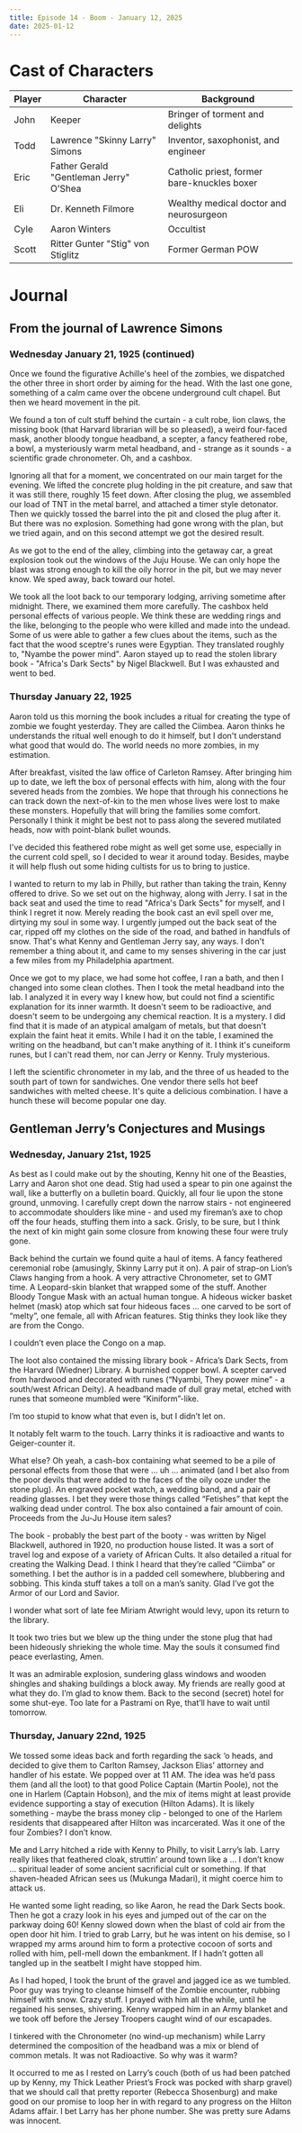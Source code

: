 ```yaml
---
title: Episode 14 - Boom - January 12, 2025
date: 2025-01-12
---
```


# Cast of Characters

| Player | Character                              | Background                                                      |
|--------|----------------------------------------|-----------------------------------------------------------------|
| John   | Keeper                                 | Bringer of torment and delights                                 |
| Todd   | Lawrence "Skinny Larry" Simons         | Inventor, saxophonist, and engineer                             |
| Eric   | Father Gerald "Gentleman Jerry" O’Shea | Catholic priest, former bare-knuckles boxer                     |
| Eli    | Dr. Kenneth Filmore                    | Wealthy medical doctor and neurosurgeon                         |
| Cyle   | Aaron Winters                          | Occultist                                                       |
| Scott  | Ritter Gunter "Stig" von Stiglitz      | Former German POW                                               |


# Journal

## From the journal of Lawrence Simons

### Wednesday January 21, 1925 (continued)

Once we found the figurative Achille's heel of the zombies, we dispatched the other three in short order by aiming for the head. With the last one gone, something of a calm came over the obcene underground cult chapel. But then we heard movement in the pit.

We found a ton of cult stuff behind the curtain - a cult robe, lion claws, the missing book (that Harvard librarian will be so pleased), a weird four-faced mask, another bloody tongue headband, a scepter, a fancy feathered robe, a bowl, a mysteriously warm metal headband, and - strange as it sounds - a scientific grade chronometer. Oh, and a cashbox. 

Ignoring all that for a moment, we concentrated on our main target for the evening. We lifted the concrete plug holding in the pit creature, and saw that it was still there, roughly 15 feet down. After closing the plug, we assembled our load of TNT in the metal barrel, and attached a timer style detonator. Then we quickly tossed the barrel into the pit and closed the plug after it. But there was no explosion. Something had gone wrong with the plan, but we tried again, and on this second attempt we got the desired result.

As we got to the end of the alley, climbing into the getaway car, a great explosion took out the windows of the Juju House. We can only hope the blast was strong enough to kill the oily horror in the pit, but we may never know. We sped away, back toward our hotel.

We took all the loot back to our temporary lodging, arriving sometime after midnight. There, we examined them more carefully. The cashbox held personal effects of various people. We think these are wedding rings and the like, belonging to the people who were killed and made into the undead. Some of us were able to gather a few clues about the items, such as the fact that the wood sceptre's runes were Egyptian. They translated roughly to, "Nyambe the power mind". Aaron stayed up to read the stolen library book - "Africa's Dark Sects" by Nigel Blackwell. But I was exhausted and went to bed.

### Thursday January 22, 1925

Aaron told us this morning the book includes a ritual for creating the type of zombie we fought yesterday. They are called the Ciimbea. Aaron thinks he understands the ritual well enough to do it himself, but I don't understand what good that would do. The world needs no more zombies, in my estimation.

After breakfast, visited the law office of Carleton Ramsey. After bringing him up to date, we left the box of personal effects with him, along with the four severed heads from the zombies. We hope that through his connections he can track down the next-of-kin to the men whose lives were lost to make these monsters. Hopefully that will bring the families some comfort. Personally I think it might be best not to pass along the severed mutilated heads, now with point-blank bullet wounds.

I've decided this feathered robe might as well get some use, especially in the current cold spell, so I decided to wear it around today. Besides, maybe it will help flush out some hiding cultists for us to bring to justice.

I wanted to return to my lab in Philly, but rather than taking the train, Kenny offered to drive. So we set out on the highway, along with Jerry. I sat in the back seat and used the time to read "Africa's Dark Sects" for myself, and I think I regret it now. Merely reading the book cast an evil spell over me, dirtying my soul in some way. I urgently jumped out the back seat of the car, ripped off my clothes on the side of the road, and bathed in handfuls of snow. That's what Kenny and Gentleman Jerry say, any ways. I don't remember a thing about it, and came to my senses shivering in the car just a few miles from my Philadelphia apartment.

Once we got to my place, we had some hot coffee, I ran a bath, and then I changed into some clean clothes. Then I took the metal headband into the lab. I analyzed it in every way I knew how, but could not find a scientific explanation for its inner warmth. It doesn't seem to be radioactive, and doesn't seem to be undergoing any chemical reaction. It is a mystery. I did find that it is made of an atypical amalgam of metals, but that doesn't explain the faint heat it emits. While I had it on the table, I examined the writing on the headband, but can't make anything of it. I think it's cuneiform runes, but I can't read them, nor can Jerry or Kenny. Truly mysterious.

I left the scientific chronometer in my lab, and the three of us headed to the south part of town for sandwiches. One vendor there sells hot beef sandwiches with melted cheese. It's quite a delicious combination. I have a hunch these will become popular one day.


## Gentleman Jerry’s Conjectures and Musings

### Wednesday, January 21st, 1925

As best as I could make out by the shouting, Kenny hit one of the Beasties, Larry and Aaron shot one dead. Stig had used a spear to pin one against the wall, like a butterfly on a bulletin board. Quickly, all four lie upon the stone ground, unmoving. I carefully crept down the narrow stairs - not engineered to accommodate shoulders like mine - and used my fireman’s axe to chop off the four heads, stuffing them into a sack. Grisly, to be sure, but I think the next of kin might gain some closure from knowing these four were truly gone.

Back behind the curtain we found quite a haul of items. A fancy feathered ceremonial robe (amusingly, Skinny Larry put it on). A pair of strap-on Lion’s Claws hanging from a hook. A very attractive Chronometer, set to GMT time. A Leopard-skin blanket that wrapped some of the stuff. Another Bloody Tongue Mask with an actual human tongue. A hideous wicker basket helmet (mask) atop which sat four hideous faces … one carved to be sort of “melty”, one female, all with African features. Stig thinks they look like they are from the Congo. 

I couldn’t even place the Congo on a map.

The loot also contained the missing library book - Africa’s Dark Sects, from the Harvard (Wiedner) Library. A burnished copper bowl. A scepter carved from hardwood and decorated with runes (“Nyambi, They power mine” - a south/west African Deity). A headband made of dull gray metal, etched with runes that someone mumbled were “Kiniform”-like. 

I’m too stupid to know what that even is, but I didn’t let on.

It notably felt warm to the touch. Larry thinks it is radioactive and wants to Geiger-counter it.

What else? Oh yeah, a cash-box containing what seemed to be a pile of personal effects from those that were … uh … animated (and I bet also from the poor devils that were added to the faces of the oily ooze under the stone plug). An engraved pocket watch, a wedding band, and a pair of reading glasses. I bet they were those things called “Fetishes” that kept the walking dead under control. The box also contained a fair amount of coin. Proceeds from the Ju-Ju House item sales?

The book - probably the best part of the booty - was written by Nigel Blackwell, authored in 1920, no production house listed. It was a sort of travel log and expose of a variety of African Cults. It also detailed a ritual for creating the Walking Dead. I think I heard that they’re called “Ciimba” or something. I bet the author is in a padded cell somewhere, blubbering and sobbing. This kinda stuff takes a toll on a man’s sanity. Glad I’ve got the Armor of our Lord and Savior.

I wonder what sort of late fee Miriam Atwright would levy, upon its return to the library.

It took two tries but we blew up the thing under the stone plug that had been hideously shrieking the whole time. May the souls it consumed find peace everlasting, Amen. 

It was an admirable explosion, sundering glass windows and wooden shingles and shaking buildings a block away. My friends are really good at what they do. I’m glad to know them. Back to the second (secret) hotel for some shut-eye. Too late for a Pastrami on Rye, that’ll have to wait until tomorrow. 


### Thursday, January 22nd, 1925

We tossed some ideas back and forth regarding the sack ‘o heads, and decided to give them to Carlton Ramsey, Jackson Elias’ attorney and handler of his estate. We popped over at 11 AM. The idea was he’d pass them (and all the loot) to that good Police Captain (Martin Poole), not the one in Harlem (Captain Hobson), and the mix of items might at least provide evidence supporting a stay of execution (Hilton Adams). It is likely something - maybe the brass money clip - belonged to one of the Harlem residents that disappeared after Hilton was incarcerated. Was it one of the four Zombies? I don’t know.

Me and Larry hitched a ride with Kenny to Philly, to visit Larry’s lab. Larry really likes that feathered cloak, struttin’ around town like a … I don’t know … spiritual leader of some ancient sacrificial cult or something. If that shaven-headed African sees us (Mukunga Madari), it might coerce him to attack us.

He wanted some light reading, so like Aaron, he read the Dark Sects book. Then he got a crazy look in his eyes and jumped out of the car on the parkway doing 60! Kenny slowed down when the blast of cold air from the open door hit him. I tried to grab Larry, but he was intent on his demise, so I wrapped my arms around him to form a protective cocoon of sorts and rolled with him, pell-mell down the embankment. If I hadn’t gotten all tangled up in the seatbelt I might have stopped him.

As I had hoped, I took the brunt of the gravel and jagged ice as we tumbled. Poor guy was trying to cleanse himself of the Zombie encounter, rubbing himself with snow. Crazy stuff. I prayed with him all the while, until he regained his senses, shivering. Kenny wrapped him in an Army blanket and we took off before the Jersey Troopers caught wind of our escapades.

I tinkered with the Chronometer (no wind-up mechanism) while Larry determined the composition of the headband was a mix or blend of common metals. It was not Radioactive. So why was it warm?

It occurred to me as I rested on Larry’s couch (both of us had been patched up by Kenny, my Thick Leather Priest’s Frock was pocked with sharp gravel) that we should call that pretty reporter (Rebecca Shosenburg) and make good on our promise to loop her in with regard to any progress on the Hilton Adams affair. I bet Larry has her phone number. She was pretty sure Adams was innocent.